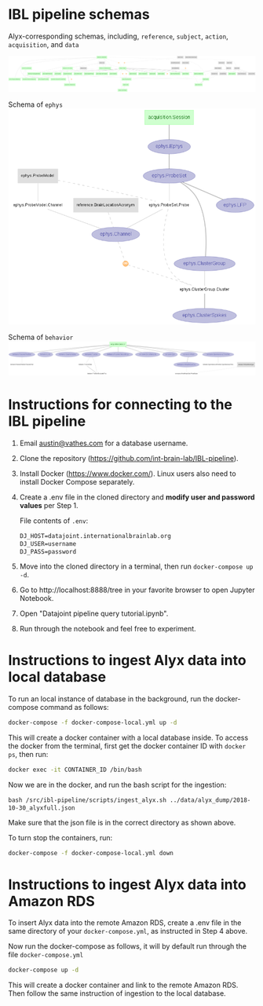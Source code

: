 # IBL pipeline schemas

Alyx-corresponding schemas, including, `reference`, `subject`, `action`, `acquisition`, and `data`

![Alyx_corresponding erd](images/alyx_erd.png)

Schema of `ephys`
![Ephys erd](images/ephys_erd.png)

Schema of `behavior`
![Behavior erd](images/behavior_erd.png)

# Instructions for connecting to the IBL pipeline

1. Email austin@vathes.com for a database username.
2. Clone the repository (https://github.com/int-brain-lab/IBL-pipeline).
3. Install Docker (https://www.docker.com/). Linux users also need to install Docker Compose separately.
4. Create a .env file in the cloned directory and **modify user and password values** per Step 1.

    File contents of ``.env``:
    ```
    DJ_HOST=datajoint.internationalbrainlab.org
    DJ_USER=username
    DJ_PASS=password
    ```

5. Move into the cloned directory in a terminal, then run `docker-compose up -d`.
6. Go to http://localhost:8888/tree in your favorite browser to open Jupyter Notebook.
7. Open "Datajoint pipeline query tutorial.ipynb".
8. Run through the notebook and feel free to experiment.

# Instructions to ingest Alyx data into local database

To run an local instance of database in the background, run the docker-compose command as follows:

```bash
docker-compose -f docker-compose-local.yml up -d
```

This will create a docker container with a local database inside. To access the docker from the terminal, first get the docker container ID with `docker ps`, then run:

```bash
docker exec -it CONTAINER_ID /bin/bash
```

Now we are in the docker, and run the bash script for the ingestion:

```
bash /src/ibl-pipeline/scripts/ingest_alyx.sh ../data/alyx_dump/2018-10-30_alyxfull.json
```

Make sure that the json file is in the correct directory as shown above.

To turn stop the containers, run:

```bash
docker-compose -f docker-compose-local.yml down
```





# Instructions to ingest Alyx data into Amazon RDS

To insert Alyx data into the remote Amazon RDS, create a .env file in the same directory of your `docker-compose.yml`, as instructed in Step 4 above. 

Now run the docker-compose as follows, it will by default run through the file `docker-compose.yml`

```bash
docker-compose up -d
```

This will create a docker container and link to the remote Amazon RDS. Then follow the same instruction of ingestion to the local database.
